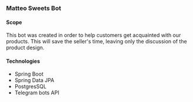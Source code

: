 ### Matteo Sweets Bot

#### Scope
This bot was created in order to help customers get acquainted 
with our products. This will save the seller's time, leaving only
the discussion of the product design.

#### Technologies
- Spring Boot
- Spring Data JPA
- PostgresSQL
- Telegram bots API




